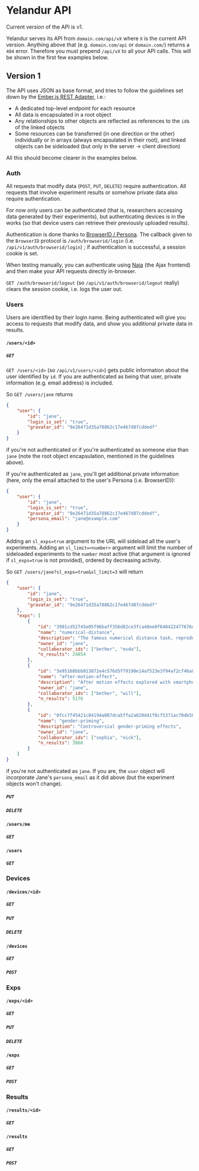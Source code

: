 Yelandur API
============

Current version of the API is v1.

Yelandur serves its API from `domain.com/api/vX` where `X` is the current API
version. Anything above that (e.g. `domain.com/api` or `domain.com/`) returns
a `404` error. Therefore you must prepend `/api/vX` to all your API calls.
This will be shown in the first few examples below.


Version 1
---------

The API uses JSON as base format, and tries to follow the guidelines set down
by the [Ember.js REST
Adapter](http://emberjs.com/guides/models/the-rest-adapter/), i.e.:

* A dedicated top-level endpoint for each resource
* All data is encapsulated in a root object
* Any relationships to other objects are reflected as references to the `id`s
  of the linked objects
* Some resources can be transferred (in one direction or the other)
  individually or in arrays (always encapsulated in their root), and linked
  objects can be sideloaded (but only in the server -> client direction)

All this should become clearer in the examples below.


### Auth

All requests that modify data (`POST`, `PUT`, `DELETE`) require
authentication. All requests that involve experiment results or somehow
private data also require authentication.

For now only users can be authenticated (that is, researchers accessing data
generated by their experiments), but authenticating devices is in the works
(so that device users can retrieve their previously uploaded results).

Authentication is done thanks to [BrowserID /
Persona](https://login.persona.org/). The callback given to the `BrowserID`
protocol is `/auth/browserid/login` (i.e. `/api/v1/auth/browserid/login`) ; if
authentication is successful, a session cookie is set.

When testing manually, you can authenticate using
[Naja](https://github.com/wehlutyk/naja) (the Ajax frontend) and then make
your API requests directly in-browser.

`GET /auth/browserid/logout` (so `/api/v1/auth/browserid/logout` really)
clears the session cookie, i.e. logs the user out.


### Users

Users are identified by their login name. Being authenticated will give you
access to requests that modify data, and show you additional private data in
results.

#### `/users/<id>`

##### `GET`

`GET /users/<id>` (so `/api/v1/users/<id>`) gets public information
about the user identified by `id`. If you are authenticated as being that
user, private information (e.g. email address) is included.

So `GET /users/jane` returns

```json
{
    "user": {
        "id": "jane",
        "login_is_set": "true",
        "gravatar_id": "9e26471d35a78862c17e467d87cddedf"
    }
}
```

if you're not authenticated or if you're authenticated as someone else than
`jane` (note the root object encapsulation, mentioned in the guidelines
above).

If you're authenticated as `jane`, you'll get additional private
information (here, only the email attached to the user's Persona (i.e.
BrowserID)):

```json
{
    "user": {
        "id": "jane",
        "login_is_set": "true",
        "gravatar_id": "9e26471d35a78862c17e467d87cddedf",
        "persona_email": "jane@example.com"
    }
}
```

Adding an `sl_exps=true` argument to the URL will sideload all the user's
experiments. Adding an `sl_limit=<number>` argument will limit the number of
sideloaded experiments to the `number` most active (that argument is ignored
if `sl_exps=true` is not provided), ordered by decreasing activity.

So `GET /users/jane?sl_exps=true&sl_limit=3` will return

```json
{
    "user": {
        "id": "jane",
        "login_is_set": "true",
        "gravatar_id": "9e26471d35a78862c17e467d87cddedf"
    },
    "exps": [
        {
            "id": "3991cd52745e05f96baff356d82ce3fca48ee0f640422477676da645142c6153",
            "name": "numerical-distance",
            "description": "The famous numerical distance task, reproduced",
            "owner_id": "jane",
            "collaborator_ids": ["bether", "esda"],
            "n_results": 24854
        },
        {
            "id": "3e95168bbb013872e4c576d5f79190e14af523e3f94af2cf46a803c3680ffb14",
            "name": "after-motion-effect",
            "description": "After motion effects explored with smartphones",
            "owner_id": "jane",
            "collaborator_ids": ["bether", "will"],
            "n_results": 5176
        },
        {
            "id": "0fcc7f45421c84194a087dca5ffa2a820d41f8cf5371ac704b50886ec43e876f",
            "name": "gender-priming",
            "description": "Controversial gender-priming effects",
            "owner_id": "jane",
            "collaborator_ids": ["sophia", "nick"],
            "n_results": 3866
        }
    ]
}
```

if you're not authenticated as `jane`. If you are, the `user` object will
incorporate Jane's `persona_email` as it did above (but the experiment objects
won't change).


##### `PUT`

##### `DELETE`

#### `/users/me`

##### `GET`

#### `/users`

##### `GET`

### Devices

#### `/devices/<id>`

##### `GET`

##### `PUT`

##### `DELETE`

#### `/devices`

##### `GET`

##### `POST`

### Exps

#### `/exps/<id>`

##### `GET`

##### `PUT`

##### `DELETE`

#### `/exps`

##### `GET`

##### `POST`

### Results

#### `/results/<id>`

##### `GET`

#### `/results`

##### `GET`

##### `POST`

